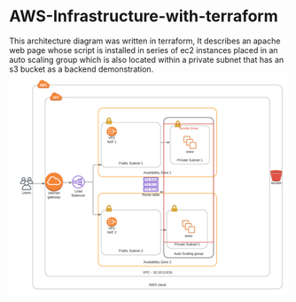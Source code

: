 # AWS-Infrastructure-with-terraform
This architecture diagram was written in terraform, It describes an apache web page whose script is installed in series of ec2 instances placed in an auto scaling group which is also located within a private subnet that has an s3 bucket as a backend demonstration.
![Alt text](demo-terraform-deployment.png)
